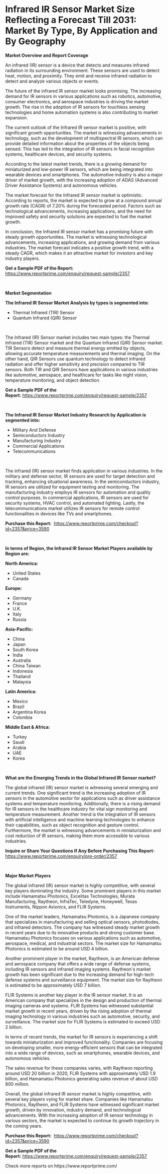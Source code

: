 <p><h1>Infrared IR Sensor Market Size Reflecting a Forecast Till 2031: Market By Type, By Application and By Geography</h1></p><p><strong>Market Overview and Report Coverage</strong></p>
<p><p>An infrared (IR) sensor is a device that detects and measures infrared radiation in its surrounding environment. These sensors are used to detect heat, motion, and proximity. They emit and receive infrared radiation to detect and analyze various objects or events.</p><p>The future of the infrared IR sensor market looks promising. The increasing demand for IR sensors in various applications such as robotics, automotive, consumer electronics, and aerospace industries is driving the market growth. The rise in the adoption of IR sensors for touchless sensing technologies and home automation systems is also contributing to market expansion.</p><p>The current outlook of the Infrared IR sensor market is positive, with significant growth opportunities. The market is witnessing advancements in technology, such as the development of multispectral IR sensors, which can provide detailed information about the properties of the objects being sensed. This has led to the integration of IR sensors in facial recognition systems, healthcare devices, and security systems.</p><p>According to the latest market trends, there is a growing demand for miniaturized and low-power IR sensors, which are being integrated into wearable devices and smartphones. The automotive industry is also a major driver of market growth, with the increasing adoption of ADAS (Advanced Driver Assistance Systems) and autonomous vehicles.</p><p>The market forecast for the Infrared IR sensor market is optimistic. According to reports, the market is expected to grow at a compound annual growth rate (CAGR) of 7.20% during the forecasted period. Factors such as technological advancements, increasing applications, and the need for improved safety and security solutions are expected to fuel the market growth.</p><p>In conclusion, the Infrared IR sensor market has a promising future with steady growth opportunities. The market is witnessing technological advancements, increasing applications, and growing demand from various industries. The market forecast indicates a positive growth trend, with a steady CAGR, which makes it an attractive market for investors and key industry players.</p></p>
<p><strong>Get a Sample PDF of the Report:</strong> <a href="https://www.reportprime.com/enquiry/request-sample/2357">https://www.reportprime.com/enquiry/request-sample/2357</a></p>
<p>&nbsp;</p>
<p><strong>Market Segmentation</strong></p>
<p><strong>The Infrared IR Sensor Market Analysis by types is segmented into:</strong></p>
<p><ul><li>Thermal Infrared (TIR) Sensor</li><li>Quantum Infrared (QIR) Sensor</li></ul></p>
<p>&nbsp;</p>
<p><p>The Infrared (IR) Sensor market includes two main types: the Thermal Infrared (TIR) Sensor market and the Quantum Infrared (QIR) Sensor market. TIR Sensors detect and measure thermal energy emitted by objects, allowing accurate temperature measurements and thermal imaging. On the other hand, QIR Sensors use quantum technology to detect infrared radiation and offer higher sensitivity and precision compared to TIR sensors. Both TIR and QIR Sensors have applications in various industries like automotive, aerospace, and healthcare for tasks like night vision, temperature monitoring, and object detection.</p></p>
<p><strong>Get a Sample PDF of the Report:</strong>&nbsp;<a href="https://www.reportprime.com/enquiry/request-sample/2357">https://www.reportprime.com/enquiry/request-sample/2357</a></p>
<p>&nbsp;</p>
<p><strong>The Infrared IR Sensor Market Industry Research by Application is segmented into:</strong></p>
<p><ul><li>Military And Defense</li><li>Semiconductors Industry</li><li>Manufacturing Industry</li><li>Commercial Applications</li><li>Telecommunications</li></ul></p>
<p>&nbsp;</p>
<p><p>The infrared (IR) sensor market finds application in various industries. In the military and defense sector, IR sensors are used for target detection and tracking, enhancing situational awareness. In the semiconductors industry, IR sensors are utilized for equipment testing and monitoring. The manufacturing industry employs IR sensors for automation and quality control purposes. In commercial applications, IR sensors are used for security systems, HVAC control, and automated lighting. Lastly, the telecommunications market utilizes IR sensors for remote control functionalities in devices like TVs and smartphones.</p></p>
<p><strong>Purchase this Report:</strong>&nbsp; <a href="https://www.reportprime.com/checkout?id=2357&price=3590">https://www.reportprime.com/checkout?id=2357&price=3590</a></p>
<p>&nbsp;</p>
<p><strong>In terms of Region, the Infrared IR Sensor Market Players available by Region are:</strong></p>
<p>
    <p> <strong> North America: </strong>
        <ul>
            <li>United States</li>
            <li>Canada</li>
        </ul>
        </p> 
    <p> <strong> Europe: </strong>
        <ul>
            <li>Germany</li>
            <li>France</li>
            <li>U.K.</li>
            <li>Italy</li>
            <li>Russia</li>
        </ul>
        </p> 
    <p> <strong> Asia-Pacific: </strong>
        <ul>
            <li>China</li>
            <li>Japan</li>
            <li>South Korea</li>
            <li>India</li>
            <li>Australia</li>
            <li>China Taiwan</li>
            <li>Indonesia</li>
            <li>Thailand</li>
            <li>Malaysia</li>
        </ul>
        </p> 
    <p> <strong> Latin America: </strong>
        <ul>
            <li>Mexico</li>
            <li>Brazil</li>
            <li>Argentina Korea</li>
            <li>Colombia</li>
        </ul>
        </p> 
    <p> <strong> Middle East & Africa: </strong>
        <ul>
            <li>Turkey</li>
            <li>Saudi</li>
            <li>Arabia</li>
            <li>UAE</li>
            <li>Korea</li>
        </ul>
    </p>
    </p>
<p>&nbsp;</p>
<p><strong>What are the Emerging Trends in the Global Infrared IR Sensor market?</strong></p>
<p><p>The global infrared (IR) sensor market is witnessing several emerging and current trends. One significant trend is the increasing adoption of IR sensors in the automotive sector for applications such as driver assistance systems and temperature monitoring. Additionally, there is a rising demand for IR sensors in the healthcare industry for vital sign monitoring and temperature measurement. Another trend is the integration of IR sensors with artificial intelligence and machine learning technologies to enhance their capabilities, such as object recognition and gesture control. Furthermore, the market is witnessing advancements in miniaturization and cost reduction of IR sensors, making them more accessible to various industries.</p></p>
<p><strong>Inquire or Share Your Questions If Any Before Purchasing This Report</strong>- <a href="https://www.reportprime.com/enquiry/pre-order/2357">https://www.reportprime.com/enquiry/pre-order/2357</a></p>
<p>&nbsp;</p>
<p><strong>Major Market Players</strong></p>
<p><p>The global infrared (IR) sensor market is highly competitive, with several key players dominating the industry. Some prominent players in this market include Hamamatsu Photonics, Excelitas Technologies, Murata Manufacturing, Raytheon, InfraTec, Teledyne, Honeywell, Texas Instruments, Nippon Avionics, and FLIR Systems.</p><p>One of the market leaders, Hamamatsu Photonics, is a Japanese company that specializes in manufacturing and selling optical sensors, photodiodes, and infrared detectors. The company has witnessed steady market growth in recent years due to its innovative products and strong customer base. Hamamatsu Photonics focuses on various applications such as automotive, aerospace, medical, and industrial sectors. The market size for Hamamatsu Photonics is estimated to be around USD 4 billion.</p><p>Another prominent player in the market, Raytheon, is an American defense and aerospace company that offers a wide range of defense systems, including IR sensors and infrared imaging systems. Raytheon's market growth has been significant due to the increasing demand for high-tech defense systems and surveillance equipment. The market size for Raytheon is estimated to be approximately USD 7 billion.</p><p>FLIR Systems is another key player in the IR sensor market. It is an American company that specializes in the design and production of thermal imaging cameras and systems. FLIR Systems has witnessed substantial market growth in recent years, driven by the rising adoption of thermal imaging technology in various industries such as automotive, security, and surveillance. The market size for FLIR Systems is estimated to exceed USD 2 billion.</p><p>In terms of recent trends, the market for IR sensors is experiencing a shift towards miniaturization and improved functionality. Companies are focusing on developing smaller, more energy-efficient sensors that can be integrated into a wide range of devices, such as smartphones, wearable devices, and autonomous vehicles.</p><p>The sales revenue for these companies varies, with Raytheon reporting around USD 20 billion in 2020, FLIR Systems with approximately USD 1.9 billion, and Hamamatsu Photonics generating sales revenue of about USD 800 million.</p><p>Overall, the global infrared IR sensor market is highly competitive, with several key players vying for market share. Companies like Hamamatsu Photonics, Raytheon, and FLIR Systems have witnessed significant market growth, driven by innovation, industry demand, and technological advancements. With the increasing adoption of IR sensor technology in various sectors, the market is expected to continue its growth trajectory in the coming years.</p></p>
<p><strong>Purchase this Report:</strong>&nbsp;&nbsp;<a href="https://www.reportprime.com/checkout?id=2357&price=3590">https://www.reportprime.com/checkout?id=2357&price=3590</a></p>
<p></p>
<p><strong>Get a Sample PDF of the Report:</strong>&nbsp;<a href="https://www.reportprime.com/enquiry/request-sample/2357">https://www.reportprime.com/enquiry/request-sample/2357</a></p>
<p>Check more reports on https://www.reportprime.com/</p>